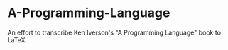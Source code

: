 # A-Programming-Language
An effort to transcribe Ken Iverson's "A Programming Language" book to LaTeX.
